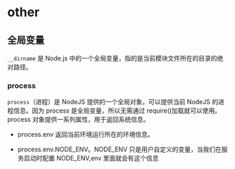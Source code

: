 # other

## 全局变量

`__dirname` 是 Node.js 中的一个全局变量，指的是当前模块文件所在的目录的绝对路径。

### process

`process`（进程）是 NodeJS 提供的一个全局对象，可以提供当前 NodeJS 的进程信息。因为 process 是全局变量，所以无需通过 require()加载就可以使用。process 对象提供一系列属性，用于返回系统信息。

- process.env 返回当前环境运行所在的环境信息。

- process.env.NODE_ENV。NODE_ENV 只是用户自定义的变量，当我们在服务启动时配置 NODE_ENV,env 里面就会有这个信息
